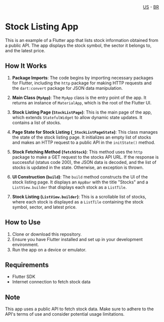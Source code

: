 <p align="right">
  <a href="README.md">US</a> - <a href="README.pt.md">BR</a>
</p>

# Stock Listing App

This is an example of a Flutter app that lists stock information obtained from a public API. The app displays the stock symbol, the sector it belongs to, and the latest price.

## How It Works

1. **Package Imports**: The code begins by importing necessary packages for Flutter, including the `http` package for making HTTP requests and the `dart:convert` package for JSON data manipulation.

2. **Main Class (`MyApp`)**: The `MyApp` class is the entry point of the app. It returns an instance of `MaterialApp`, which is the root of the Flutter UI.

3. **Stock Listing Page (`StockListPage`)**: This is the main page of the app, which extends `StatefulWidget` to allow dynamic state updates. It contains a list of stocks.

4. **Page State for Stock Listing (`_StockListPageState`)**: This class manages the state of the stock listing page. It initializes an empty list of stocks and makes an HTTP request to a public API in the `initState()` method.

5. **Stock Fetching Method (`fetchStock`)**: This method uses the `http` package to make a GET request to the stocks API URL. If the response is successful (status code 200), the JSON data is decoded, and the list of stocks is updated in the state. Otherwise, an exception is thrown.

6. **UI Construction (`build`)**: The `build` method constructs the UI of the stock listing page. It displays an `AppBar` with the title "Stocks" and a `ListView.builder` that displays each stock as a `ListTile`.

7. **Stock Listing (`ListView.builder`)**: This is a scrollable list of stocks, where each stock is displayed as a `ListTile` containing the stock symbol, sector, and latest price.

## How to Use

1. Clone or download this repository.
2. Ensure you have Flutter installed and set up in your development environment.
3. Run the app on a device or emulator.

## Requirements

- Flutter SDK
- Internet connection to fetch stock data

## Note

This app uses a public API to fetch stock data. Make sure to adhere to the API's terms of use and consider potential usage limitations.

